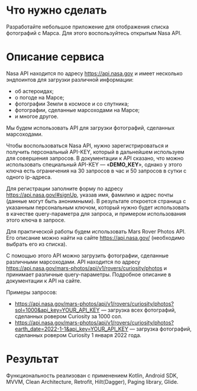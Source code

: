 # Что нужно сделать
Разработайте небольшое приложение для отображения списка фотографий с Марса. Для этого воспользуйтесь открытым Nasa API.



# Описание сервиса
Nasa API находится по адресу https://api.nasa.gov и имеет несколько эндпоинтов для загрузки различной информации:

* об астероидах;
* о погоде на Марсе;
* фотографии Земли в космосе и со спутника;
* фотографии, сделанные марсоходами на Марсе;
* и многое другое.

Мы будем использовать API для загрузки фотографий, сделанных марсоходами.

Чтобы воспользоваться Nasa API, нужно зарегистрироваться и получить персональный API-KEY, который в дальнейшем используем для совершения запросов. В документации к API сказано, что можно использовать специальный API-KEY — «**DEMO_KEY**», однако у этого ключа есть ограничения на 30 запросов в час и 50 запросов в сутки с одного ip-адреса.



Для регистрации заполните форму по адресу https://api.nasa.gov/#signUp, указав имя, фамилию и адрес почты (данные могут быть анонимными). В результате откроется страница с указанным персональным ключом, который нужно будет использовать в качестве query-параметра для запроса, и примером использования этого ключа в запросе.

Для практической работы будем использовать Mars Rover Photos API. Его описание  можно найти на сайте https://api.nasa.gov/ (необходимо выбрать его из списка).


С помощью этого API можно загрузить фотографии, сделанные различными марсоходами. API находится по адресу https://api.nasa.gov/mars-photos/api/v1/rovers/curiosity/photos и принимает различные query-параметры. Подробное описание в документации к API на сайте.

Примеры запросов:

* https://api.nasa.gov/mars-photos/api/v1/rovers/curiosity/photos?sol=1000&api_key=YOUR_API_KEY — загрузка всех фотографий, сделанных ровером Curiosity за 1000 сол.
* https://api.nasa.gov/mars-photos/api/v1/rovers/curiosity/photos?earth_date=2022-1-1&api_key=YOUR_API_KEY — загрузка фотографий, сделанных ровером Curiosity 1 января 2022 года.

# Результат

Функциональность реализован с применением Kotlin, Android SDK, MVVM, Clean Architecture, Retrofit, Hilt(Dagger), Paging library, Glide.

